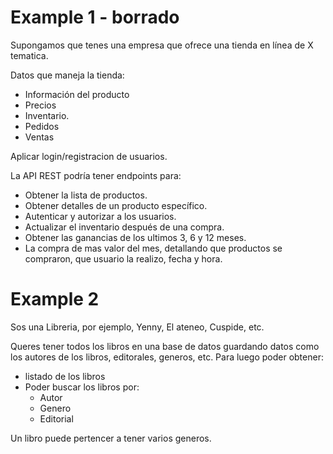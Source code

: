 # Example 1 - borrado

Supongamos que tenes una empresa que ofrece una tienda en línea de X tematica.

Datos que maneja la tienda:
- Información del producto
- Precios
- Inventario.
- Pedidos
- Ventas

Aplicar login/registracion de usuarios.

La API REST podría tener endpoints para:

- Obtener la lista de productos.
- Obtener detalles de un producto específico.
- Autenticar y autorizar a los usuarios.
- Actualizar el inventario después de una compra.
- Obtener las ganancias de los ultimos 3, 6 y 12 meses.
- La compra de mas valor del mes, detallando que productos se compraron, que usuario la realizo, fecha y hora.


# Example 2

Sos una Libreria, por ejemplo, Yenny, El ateneo, Cuspide, etc.

Queres tener todos los libros en una base de datos guardando datos como los autores de los libros, editorales, generos, etc.
Para luego poder obtener:
- listado de los libros
- Poder buscar los libros por:
    - Autor
    - Genero
    - Editorial

Un libro puede pertencer a tener varios generos.